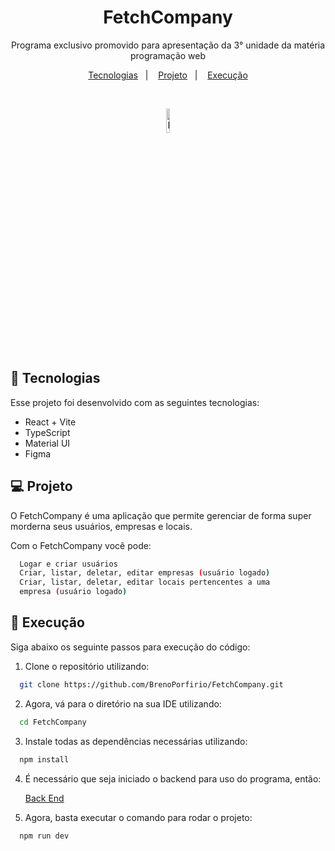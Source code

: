 <h1 align="center"> FetchCompany </h1>

<p align="center">
Programa exclusivo promovido para apresentação da 3° unidade da matéria programação web
</p>

<p align="center">
  <a href="#-tecnologias">Tecnologias</a>&nbsp;&nbsp;&nbsp;|&nbsp;&nbsp;&nbsp;
  <a href="#-projeto">Projeto</a>&nbsp;&nbsp;&nbsp;|&nbsp;&nbsp;&nbsp;
  <a href="#memo-execução">Execução</a>
</p>

<br>
<p align="center">
  <img alt="FetchCompanyLogo" src="https://github.com/BrenoPorfirio/FetchCompany/assets/112186428/d1d3d43d-20b3-47d5-b0e1-abbff882b7c1" width="10%">
</p>

## 🚀 Tecnologias

Esse projeto foi desenvolvido com as seguintes tecnologias:

- React + Vite
- TypeScript
- Material UI
- Figma

## 💻 Projeto

O FetchCompany é uma aplicação que permite gerenciar de forma super morderna seus usuários, empresas e locais.

Com o FetchCompany você pode:

```bash
  Logar e criar usuários
  Criar, listar, deletar, editar empresas (usuário logado)
  Criar, listar, deletar, editar locais pertencentes a uma
  empresa (usuário logado)
```

## :memo: Execução

Siga abaixo os seguinte passos para execução do código:

1. Clone o repositório utilizando:

```bash
  git clone https://github.com/BrenoPorfirio/FetchCompany.git
```

2. Agora, vá para o diretório na sua IDE utilizando:

```bash
  cd FetchCompany
```

3. Instale todas as dependências necessárias utilizando:

```bash
  npm install 
```

4. É necessário que seja iniciado o backend para uso do programa, então:

    [Back End](https://github.com/BrenoPorfirio/FetchCompanyBACK)

5. Agora, basta executar o comando para rodar o projeto:

```bash
  npm run dev
```
